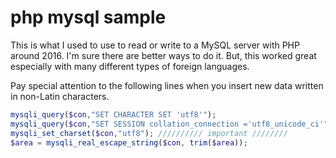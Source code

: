 # php mysql sample
This is what I used to use to read or write to a MySQL server with PHP around 2016.
I'm sure there are better ways to do it. But, this worked great especially with many different types of foreign languages.

Pay special attention to the following lines when you insert new data written in non-Latin characters.

```PHP
mysqli_query($con,"SET CHARACTER SET 'utf8'");
mysqli_query($con,"SET SESSION collation_connection ='utf8_unicode_ci'");
mysqli_set_charset($con,"utf8"); ////////// important ////////
$area = mysqli_real_escape_string($con, trim($area));
```
